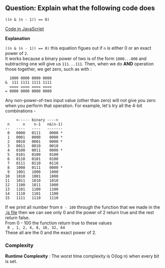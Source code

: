 ## Question: Explain what the following code does
```
((n & (n - 1)) == 0)
```
[Code in JavaScript](/Bit%20Manipulations/Debugger/Debugger.js)

**Explanation**

`((n & (n - 1)) == 0)` this equation figues out if `n` is either 0 or an exact power of `2`. <br>
It works because a binary power of two is of the form `1000...000` and subtracting one will give us `111...111`. Then, when we do **AND** operation those together, we get zero, such as with :
```
  1000 0000 0000 0000
&  111 1111 1111 1111
  ==== ==== ==== ====
= 0000 0000 0000 0000
```
Any non-power-of-two input value (other than zero) will not give you zero when you perform that operation. For example, let's try all the 4-bit combinations -
```
     <----- binary ---->
 n      n    n-1   n&(n-1)
--   ----   ----   -------
 0   0000   0111    0000 *
 1   0001   0000    0000 *
 2   0010   0001    0000 *
 3   0011   0010    0010
 4   0100   0011    0000 *
 5   0101   0100    0100
 6   0110   0101    0100
 7   0111   0110    0110
 8   1000   0111    0000 *
 9   1001   1000    1000
10   1010   1001    1000
11   1011   1010    1010
12   1100   1011    1000
13   1101   1100    1100
14   1110   1101    1100
15   1111   1110    1110
```
If we print all number from `0 - 100` through the function that we made in the [.js file](/Bit%20Manipulations/Debugger/Debugger.js) then we can see only 0 and the power of 2 return true and the rest return false. <br>
From 0 - 100 the function return true to these values <br>
` 0 , 1, 2, 4, 8, 16, 32, 64` <br>
These all are the 0 and the exact power of 2. 

### Complexity
**Runtime Complexity** : The worst time complexity is O(log n) when every bit is set. 
